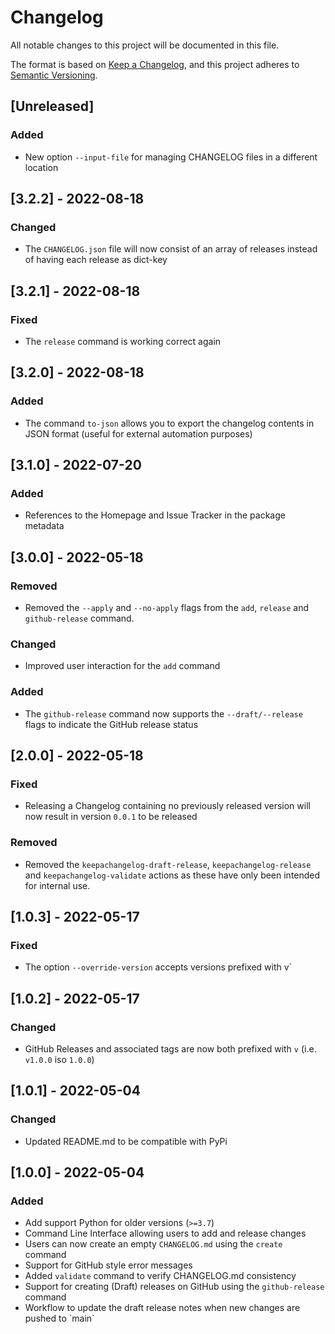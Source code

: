 # Changelog
All notable changes to this project will be documented in this file.

The format is based on [Keep a Changelog](https://keepachangelog.com/en/1.1.0/),
and this project adheres to [Semantic Versioning](https://semver.org/spec/v2.0.0.html).

## [Unreleased]
### Added
- New option `--input-file` for managing CHANGELOG files in a different location

## [3.2.2] - 2022-08-18
### Changed
- The `CHANGELOG.json` file will now consist of an array of releases instead of having each release as dict-key

## [3.2.1] - 2022-08-18
### Fixed
- The `release` command is working correct again

## [3.2.0] - 2022-08-18
### Added
- The command `to-json` allows you to export the changelog contents in JSON format (useful for external automation purposes)

## [3.1.0] - 2022-07-20
### Added
- References to the Homepage and Issue Tracker in the package metadata

## [3.0.0] - 2022-05-18
### Removed
- Removed the `--apply` and `--no-apply` flags from the `add`, `release` and `github-release` command.

### Changed
- Improved user interaction for the `add` command

### Added
- The `github-release` command now supports the `--draft/--release` flags to indicate the GitHub release status

## [2.0.0] - 2022-05-18
### Fixed
- Releasing a Changelog containing no previously released version will now result in version `0.0.1` to be released

### Removed
- Removed the `keepachangelog-draft-release`, `keepachangelog-release` and `keepachangelog-validate` actions as these have only been intended for internal use.

## [1.0.3] - 2022-05-17
### Fixed
- The option `--override-version` accepts versions prefixed with v`

## [1.0.2] - 2022-05-17
### Changed
- GitHub Releases and associated tags are now both prefixed with `v` (i.e. `v1.0.0` iso `1.0.0`)

## [1.0.1] - 2022-05-04
### Changed
- Updated README.md to be compatible with PyPi

## [1.0.0] - 2022-05-04
### Added
- Add support Python for older versions (`>=3.7`)
- Command Line Interface allowing users to add and release changes
- Users can now create an empty `CHANGELOG.md` using the `create` command
- Support for GitHub style error messages
- Added `validate` command to verify CHANGELOG.md consistency
- Support for creating (Draft) releases on GitHub using the `github-release` command
- Workflow to update the draft release notes when new changes are pushed to \`main\`

